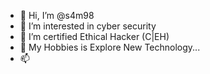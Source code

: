 - 👋 Hi, I’m @s4m98
- 👀 I’m interested in cyber security
- 🌱 I’m certified Ethical Hacker (C|EH)
- 💞️ My Hobbies is Explore New Technology...
- 📫 

<!---
s4m98/s4m98 is a ✨ special ✨ repository because its `README.md` (this file) appears on your GitHub profile.
You can click the Preview link to take a look at your changes.
--->
